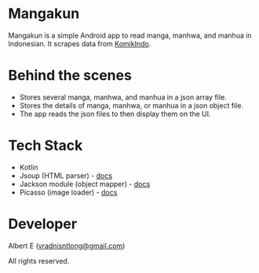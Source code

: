 # Mangakun
Mangakun is a simple Android app to read manga, manhwa, and manhua in Indonesian.
It scrapes data from [KomikIndo](https://komikindo.id/).

# Behind the scenes
- Stores several manga, manhwa, and manhua in a json array file.
- Stores the details of manga, manhwa, or manhua in a json object file.
- The app reads the json files to then display them on the UI.

# Tech Stack
- Kotlin
- Jsoup (HTML parser) - [docs](https://jsoup.org/)
- Jackson module (object mapper) - [docs](https://github.com/FasterXML/jackson-module-kotlin)
- Picasso (image loader) - [docs](https://square.github.io/picasso/)

# Developer
Albert E (vradnisntlong@gmail.com)

All rights reserved.
